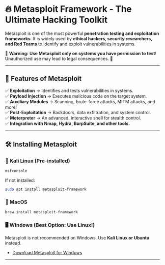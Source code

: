 # 🔥 Metasploit Framework - The Ultimate Hacking Toolkit

Metasploit is one of the most powerful **penetration testing and exploitation frameworks**. It is widely used by **ethical hackers, security researchers, and Red Teams** to identify and exploit vulnerabilities in systems.  

🚨 **Warning:** **Use Metasploit only on systems you have permission to test!** Unauthorized use may lead to legal consequences. 🚨  

---

## 🚀 Features of Metasploit  

✅ **Exploitation** → Identifies and tests vulnerabilities in systems.  
✅ **Payload Injection** → Executes malicious code on the target system.  
✅ **Auxiliary Modules** → Scanning, brute-force attacks, MITM attacks, and more!  
✅ **Post-Exploitation** → Backdoors, data exfiltration, and system control.  
✅ **Meterpreter** → An advanced, interactive shell for stealth control.  
✅ **Integration with Nmap, Hydra, BurpSuite, and other tools.**  

---

## 🛠️ Installing Metasploit  

### 🐧 **Kali Linux (Pre-installed)**  
```bash
msfconsole
```
If not installed:  
```bash
sudo apt install metasploit-framework
```

### 🍏 **MacOS**  
```bash
brew install metasploit-framework
```

### 🖥️ **Windows (Best Option: Use Linux!)**  
Metasploit is not recommended on Windows. Use **Kali Linux or Ubuntu** instead.  
- [Download Metasploit for Windows](https://docs.metasploit.com/docs/using-metasploit/getting-started/nightly-installers.html)  

---
